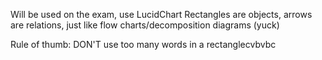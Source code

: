 Will be used on the exam, use LucidChart
Rectangles are objects, arrows are relations, just like flow charts/decomposition diagrams (yuck)

Rule of thumb:
DON'T use too many words in a rectanglecvbvbc